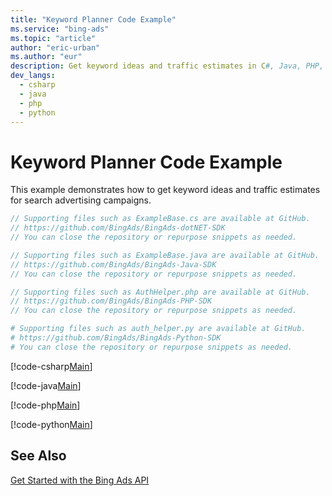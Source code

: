 ```yaml
---
title: "Keyword Planner Code Example"
ms.service: "bing-ads"
ms.topic: "article"
author: "eric-urban"
ms.author: "eur"
description: Get keyword ideas and traffic estimates in C#, Java, PHP, or Python. 
dev_langs:
  - csharp
  - java
  - php
  - python
---
```

# Keyword Planner Code Example
This example demonstrates how to get keyword ideas and traffic estimates for search advertising campaigns.

```csharp
// Supporting files such as ExampleBase.cs are available at GitHub. 
// https://github.com/BingAds/BingAds-dotNET-SDK
// You can close the repository or repurpose snippets as needed.
```
```java
// Supporting files such as ExampleBase.java are available at GitHub. 
// https://github.com/BingAds/BingAds-Java-SDK
// You can close the repository or repurpose snippets as needed.
```
```php
// Supporting files such as AuthHelper.php are available at GitHub. 
// https://github.com/BingAds/BingAds-PHP-SDK
// You can close the repository or repurpose snippets as needed.
```
```python
# Supporting files such as auth_helper.py are available at GitHub. 
# https://github.com/BingAds/BingAds-Python-SDK
# You can close the repository or repurpose snippets as needed.
```

[!code-csharp[Main](../../../BingAds-dotNet-SDK/examples/BingAdsExamples/BingAdsExamplesLibrary/v11/KeywordPlanner.cs)]

[!code-java[Main](../../../BingAds-Java-SDK/examples/BingAdsDesktopApp/src/main/java/com/microsoft/bingads/examples/v11/KeywordPlanner.java)]

[!code-php[Main](../../../BingAds-PHP-SDK/samples/V11/KeywordPlanner.php)]

[!code-python[Main](../../../BingAds-Python-SDK/examples/BingAdsPythonConsoleExamples/BingAdsPythonConsoleExamples/v11/keyword_planner.py)]

## See Also
[Get Started with the Bing Ads API](get-started.md)  
